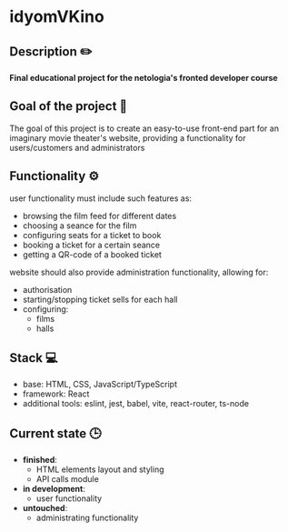 # idyomVKino

## Description ✏️

**Final educational project for the netologia's fronted developer course**

## Goal of the project 🎯

The goal of this project is to create an easy-to-use front-end part for an imaginary movie theater's website, providing a functionality for users/customers and administrators

## Functionality ⚙️

user functionality must include such features as:
- browsing the film feed for different dates
- choosing a seance for the film
- configuring seats for a ticket to book
- booking a ticket for a certain seance
- getting a QR-code of a booked ticket

website should also provide administration functionality, allowing for:
- authorisation
- starting/stopping ticket sells for each hall 
- configuring:
  - films
  - halls

## Stack 💻

- base: HTML, CSS, JavaScript/TypeScript
- framework: React
- additional tools: eslint, jest, babel, vite, react-router, ts-node

## Current state 🕒

- **finished**:
  - HTML elements layout and styling
  - API calls module
- **in development**:
  - user functionality
- **untouched**:
  - administrating functionality